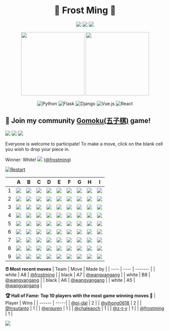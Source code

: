 <h1 align="center">🦄 Frost Ming 🐍</h1>

<div align="center">

[![](https://img.shields.io/badge/telegram-D14836?color=2CA5E0&style=for-the-badge&logo=telegram&logoColor=white)](https://t.me/frostming)
[![](https://img.shields.io/badge/twitter-%231DA1F2.svg?&style=for-the-badge&logo=twitter&logoColor=white)](https://twitter.com/frostming90)
[![](https://img.shields.io/badge/Blog-%23FFA500.svg?&style=for-the-badge&logo=rss&logoColor=white)](https://frostming.com)

</div>

<p align="center">
  <img height="200" src="https://github-readme-stats.vercel.app/api?username=frostming&show_icons=true&theme=dracula&include_all_commits=true" />
  <img height="200" src="https://github-readme-stats.vercel.app/api/top-langs/?username=frostming&theme=dracula&show_icons=true" />
</p>
<div align="center">
  
![Python](https://img.shields.io/badge/-Python-%233776ab?logo=python&style=for-the-badge&logoColor=white)
![Flask](https://img.shields.io/badge/-Flask-%23eeeeee?logo=flask&style=for-the-badge&logoColor=black)
![Django](https://img.shields.io/badge/-Django-%23092E20?logo=django&style=for-the-badge&logoColor=white)
![Vue.js](https://img.shields.io/badge/-Vue.js-%234fc08d?logo=vue.js&style=for-the-badge&logoColor=white)
![React](https://img.shields.io/badge/-React-%2357d8fb?logo=react&style=for-the-badge&logoColor=white)

</div>

## :game_die: Join my community [Gomoku(五子棋)](https://en.wikipedia.org/wiki/Gomoku) game!

<!--START_SECTION:gomoku-->
![](https://img.shields.io/badge/Total%20moves-152-blue)
![](https://img.shields.io/badge/Completed%20games-9-brightgreen)
![](https://img.shields.io/badge/Total%20players-59-orange)

Everyone is welcome to participate! To make a move, click on the blank cell you wish to drop your piece in.



Winner: White! ![](/assets/white.png) ([@frostming](https://github.com/frostming))

[![Restart](https://img.shields.io/badge/New%20Game%20-%23E34F26.svg?&style=for-the-badge&logoColor=white)](https://github.com/frostming/frostming/issues/new?title=gomoku%7Cnew&labels=gomoku&body=Just+push+%27Submit+new+issue%27+without+editing+the+title.+The+README+will+be+updated+after+approximately+30+seconds.)



| |A|B|C|D|E|F|G|H|I|
| - | - | - | - | - | - | - | - | - | - |
| 1 | ![](/assets/blank.png) |![](/assets/blank.png) |![](/assets/blank.png) |![](/assets/blank.png) |![](/assets/blank.png) |![](/assets/blank.png) |![](/assets/blank.png) |![](/assets/blank.png) |![](/assets/blank.png) |
| 2 | ![](/assets/white.png) |![](/assets/white.png) |![](/assets/black.png) |![](/assets/blank.png) |![](/assets/blank.png) |![](/assets/blank.png) |![](/assets/blank.png) |![](/assets/blank.png) |![](/assets/blank.png) |
| 3 | ![](/assets/blank.png) |![](/assets/black.png) |![](/assets/white.png) |![](/assets/white.png) |![](/assets/white.png) |![](/assets/blank.png) |![](/assets/blank.png) |![](/assets/blank.png) |![](/assets/blank.png) |
| 4 | ![](/assets/black.png) |![](/assets/black.png) |![](/assets/black.png) |![](/assets/black.png) |![](/assets/white.png) |![](/assets/blank.png) |![](/assets/blank.png) |![](/assets/blank.png) |![](/assets/blank.png) |
| 5 | ![](/assets/white.png) |![](/assets/black.png) |![](/assets/black.png) |![](/assets/black.png) |![](/assets/white.png) |![](/assets/blank.png) |![](/assets/blank.png) |![](/assets/blank.png) |![](/assets/blank.png) |
| 6 | ![](/assets/black.png) |![](/assets/black.png) |![](/assets/black.png) |![](/assets/white.png) |![](/assets/black.png) |![](/assets/blank.png) |![](/assets/blank.png) |![](/assets/blank.png) |![](/assets/blank.png) |
| 7 | ![](/assets/black.png) |![](/assets/white.png) |![](/assets/black.png) |![](/assets/black.png) |![](/assets/blank.png) |![](/assets/white.png) |![](/assets/blank.png) |![](/assets/blank.png) |![](/assets/blank.png) |
| 8 | ![](/assets/white.png) |![](/assets/white.png) |![](/assets/white.png) |![](/assets/white.png) |![](/assets/white.png) |![](/assets/blank.png) |![](/assets/blank.png) |![](/assets/blank.png) |![](/assets/blank.png) |
| 9 | ![](/assets/blank.png) |![](/assets/blank.png) |![](/assets/blank.png) |![](/assets/blank.png) |![](/assets/blank.png) |![](/assets/blank.png) |![](/assets/blank.png) |![](/assets/blank.png) |![](/assets/blank.png) |


**:alarm_clock: Most recent moves**
| Team | Move | Made by |
| ---- | ---- | ------- |
| white | A8 | [@frostming](https://github.com/frostming) |
| black | A7 | [@wangyangang](https://github.com/wangyangang) |
| white | B8 | [@wangyangang](https://github.com/wangyangang) |
| black | A6 | [@wangyangang](https://github.com/wangyangang) |
| white | A5 | [@wangyangang](https://github.com/wangyangang) |


**:trophy: Hall of Fame: Top 10 players with the most game winning moves :1st_place_medal:**
| Player | Wins |
| ------ | -----|
| [@pi-dal](https://github.com/pi-dal) | 2 |
| [@yihong0618](https://github.com/yihong0618) | 2 |
| [@Insutanto](https://github.com/Insutanto) | 1 |
| [@erquren](https://github.com/erquren) | 1 |
| [@chaleaoch](https://github.com/chaleaoch) | 1 |
| [@z-t-y](https://github.com/z-t-y) | 1 |
| [@frostming](https://github.com/frostming) | 1 |

<!--END_SECTION:gomoku-->

<a href="https://www.buymeacoffee.com/frostming"><img src="https://img.buymeacoffee.com/button-api/?text=Buy me a coffee&emoji=&slug=frostming&button_colour=b2f0ec&font_colour=000000&font_family=Bree&outline_colour=000000&coffee_colour=FFDD00"></a>
